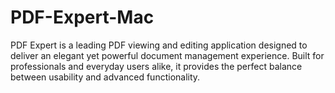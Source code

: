 # PDF-Expert-Mac
PDF Expert is a leading PDF viewing and editing application designed to deliver an elegant yet powerful document management experience. Built for professionals and everyday users alike, it provides the perfect balance between usability and advanced functionality.
